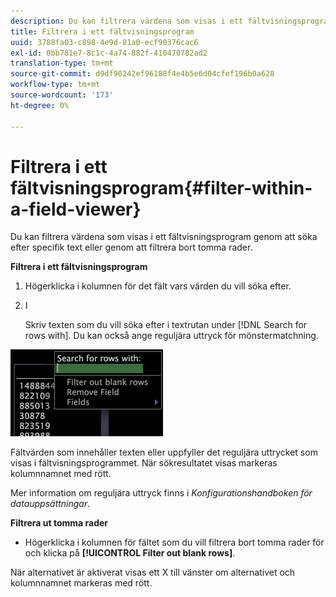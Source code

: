 ```yaml
---
description: Du kan filtrera värdena som visas i ett fältvisningsprogram genom att söka efter specifik text eller genom att filtrera bort tomma rader.
title: Filtrera i ett fältvisningsprogram
uuid: 3788fa03-c898-4e9d-81a0-ecf90376cac6
exl-id: 0bb781e7-8c1c-4a74-882f-410470782ad2
translation-type: tm+mt
source-git-commit: d9df90242ef96188f4e4b5e6d04cfef196b0a628
workflow-type: tm+mt
source-wordcount: '173'
ht-degree: 0%

---
```


# Filtrera i ett fältvisningsprogram{#filter-within-a-field-viewer}

Du kan filtrera värdena som visas i ett fältvisningsprogram genom att söka efter specifik text eller genom att filtrera bort tomma rader.

**Filtrera i ett fältvisningsprogram**

1. Högerklicka i kolumnen för det fält vars värden du vill söka efter.
1. I

   Skriv texten som du vill söka efter i textrutan under [!DNL Search for rows with]. Du kan också ange reguljära uttryck för mönstermatchning.

![](assets/vis_FieldViewer_Search.png)

Fältvärden som innehåller texten eller uppfyller det reguljära uttrycket som visas i fältvisningsprogrammet. När sökresultatet visas markeras kolumnnamnet med rött.

Mer information om reguljära uttryck finns i *Konfigurationshandboken för datauppsättningar*.

**Filtrera ut tomma rader**

* Högerklicka i kolumnen för fältet som du vill filtrera bort tomma rader för och klicka på **[!UICONTROL Filter out blank rows]**.

När alternativet är aktiverat visas ett X till vänster om alternativet och kolumnnamnet markeras med rött.
